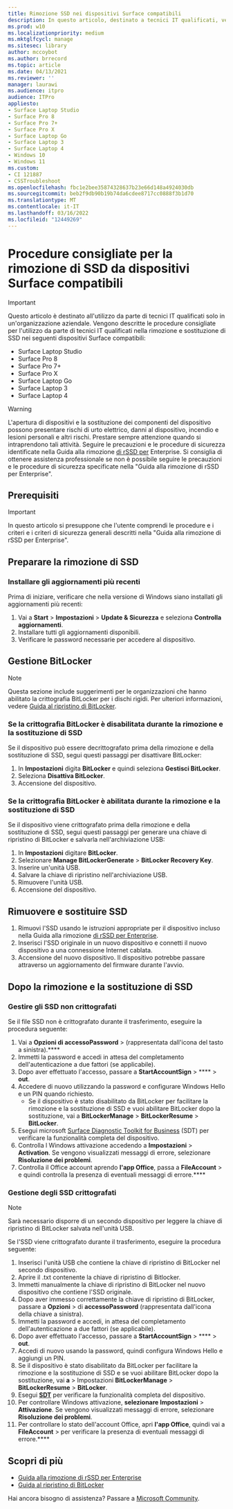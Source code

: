 ```yaml
---
title: Rimozione SSD nei dispositivi Surface compatibili
description: In questo articolo, destinato a tecnici IT qualificati, vengono descritte le procedure consigliate per la rimozione e la sostituzione di SSD in Surface Laptop 4, Surface Laptop 3, Surface Pro 7+, Surface Pro X e Surface Laptop Go.
ms.prod: w10
ms.localizationpriority: medium
ms.mktglfcycl: manage
ms.sitesec: library
author: mccoybot
ms.author: brrecord
ms.topic: article
ms.date: 04/13/2021
ms.reviewer: ''
manager: laurawi
ms.audience: itpro
audience: ITPro
appliesto:
- Surface Laptop Studio
- Surface Pro 8
- Surface Pro 7+
- Surface Pro X
- Surface Laptop Go
- Surface Laptop 3
- Surface Laptop 4
- Windows 10
- Windows 11
ms.custom:
- CI 121887
- CSSTroubleshoot
ms.openlocfilehash: fbc1e2bee35874328637b23e66d148a4924030db
ms.sourcegitcommit: beb2f9db90b19b74da6cdee8717cc0888f3b1d70
ms.translationtype: MT
ms.contentlocale: it-IT
ms.lasthandoff: 03/16/2022
ms.locfileid: "12449269"
---
```

# <a name="best-practices-for-ssd-removal-from-compatible-surface-devices"></a>Procedure consigliate per la rimozione di SSD da dispositivi Surface compatibili

> [!IMPORTANT]
> Questo articolo è destinato all'utilizzo da parte di tecnici IT qualificati solo in un'organizzazione aziendale. Vengono descritte le procedure consigliate per l'utilizzo da parte di tecnici IT qualificati nella rimozione e sostituzione di SSD nei seguenti dispositivi Surface compatibili:

- Surface Laptop Studio
- Surface Pro 8
- Surface Pro 7+
- Surface Pro X
- Surface Laptop Go
- Surface Laptop 3
- Surface Laptop 4

> [!WARNING]
> L'apertura di dispositivi e la sostituzione dei componenti del dispositivo possono presentare rischi di urto elettrico, danni al dispositivo, incendio e lesioni personali e altri rischi.  Prestare sempre attenzione quando si intraprendono tali attività. Seguire le precauzioni e le procedure di sicurezza identificate nella Guida alla rimozione [di rSSD per](https://www.microsoft.com/download/100440) Enterprise. Si consiglia di ottenere assistenza professionale se non è possibile seguire le precauzioni e le procedure di sicurezza specificate nella "Guida alla rimozione di rSSD per Enterprise".

## <a name="prerequisites"></a>Prerequisiti

> [!IMPORTANT]
> In questo articolo si presuppone che l'utente comprendi le procedure e i criteri e i criteri di sicurezza generali descritti nella "Guida alla rimozione di rSSD per Enterprise".

## <a name="prepare-for-ssd-removal"></a>Preparare la rimozione di SSD

### <a name="install-the-latest-updates"></a>Installare gli aggiornamenti più recenti

Prima di iniziare, verificare che nella versione di Windows siano installati gli aggiornamenti più recenti:

1. Vai a **Start** >  **Impostazioni** >  **Update & Sicurezza** e seleziona **Controlla aggiornamenti**.
2. Installare tutti gli aggiornamenti disponibili.
3. Verificare le password necessarie per accedere al dispositivo.  

## <a name="manage-bitlocker"></a>Gestione BitLocker

> [!NOTE]
> Questa sezione include suggerimenti per le organizzazioni che hanno abilitato la crittografia BitLocker per i dischi rigidi. Per ulteriori informazioni, vedere  [Guida al ripristino di BitLocker](/windows/security/information-protection/bitlocker/bitlocker-recovery-guide-plan).

### <a name="if-bitlocker-encryption-is-disabled-during-ssd-removal-and-replacement"></a>Se la crittografia BitLocker è disabilitata durante la rimozione e la sostituzione di SSD

Se il dispositivo può essere decrittografato prima della rimozione e della sostituzione di SSD, segui questi passaggi per disattivare BitLocker:

1. In **Impostazioni** digita **BitLocker** e quindi seleziona **Gestisci BitLocker**.
2. Seleziona **Disattiva BitLocker**.
3. Accensione del dispositivo.

### <a name="if-bitlocker-encryption-is-enabled-during-ssd-removal-and-replacement"></a>Se la crittografia BitLocker è abilitata durante la rimozione e la sostituzione di SSD

Se il dispositivo viene crittografato prima della rimozione e della sostituzione di SSD, segui questi passaggi per generare una chiave di ripristino di BitLocker e salvarla nell'archiviazione USB:

1. In **Impostazioni** digitare **BitLocker**.
2. Selezionare **Manage BitLockerGenerate** > **BitLocker Recovery Key**.
2. Inserire un'unità USB.
4. Salvare la chiave di ripristino nell'archiviazione USB.  
5. Rimuovere l'unità USB.  
6. Accensione del dispositivo.

## <a name="remove-and-replace-ssd"></a>Rimuovere e sostituire SSD

1. Rimuovi l'SSD usando le istruzioni appropriate per il dispositivo incluso nella Guida alla rimozione [di rSSD per Enterprise](https://www.microsoft.com/download/100440).
2. Inserisci l'SSD originale in un nuovo dispositivo e connetti il nuovo dispositivo a una connessione Internet cablata.
3. Accensione del nuovo dispositivo. Il dispositivo potrebbe passare attraverso un aggiornamento del firmware durante l'avvio.  

## <a name="after-ssd-removal-and-replacement"></a>Dopo la rimozione e la sostituzione di SSD

### <a name="manage-unencrypted-ssds"></a>Gestire gli SSD non crittografati

Se il file SSD non è crittografato durante il trasferimento, eseguire la procedura seguente:

1. Vai a **Opzioni di accessoPassword** >  (rappresentata dall'icona del tasto a sinistra).****  
2. Immetti la password e accedi in attesa del completamento dell'autenticazione a due fattori (se applicabile).
3. Dopo aver effettuato l'accesso, passare a **StartAccountSign** > **** >  **out**.  
4. Accedere di nuovo utilizzando la password e configurare Windows Hello e un PIN quando richiesto.
    - Se il dispositivo è stato disabilitato da BitLocker per facilitare la rimozione e la sostituzione di SSD e vuoi abilitare BitLocker dopo la sostituzione, vai a **BitLockerManage** >  **BitLockerResume** >  **BitLocker**.  
6. Esegui microsoft [Surface Diagnostic Toolkit for Business](surface-diagnostic-toolkit-for-business-intro.md) (SDT) per verificare la funzionalità completa del dispositivo.  
7. Controlla l Windows attivazione accedendo a **Impostazioni** >  **Activation**.  Se vengono visualizzati messaggi di errore, selezionare **Risoluzione dei problemi**.
8. Controlla il Office account aprendo **l'app Office**, passa a **FileAccount** >  e quindi controlla la presenza di eventuali messaggi di errore.****  

### <a name="managing-encrypted-ssds"></a>Gestione degli SSD crittografati

> [!NOTE]
> Sarà necessario disporre di un secondo dispositivo per leggere la chiave di ripristino di BitLocker salvata nell'unità USB.

Se l'SSD viene crittografato durante il trasferimento, eseguire la procedura seguente:

1. Inserisci l'unità USB che contiene la chiave di ripristino di BitLocker nel secondo dispositivo.
2. Aprire il .txt contenente la chiave di ripristino di Bitlocker.
3. Immetti manualmente la chiave di ripristino di BitLocker nel nuovo dispositivo che contiene l'SSD originale.  
4. Dopo aver immesso correttamente la chiave di ripristino di BitLocker, passare a **Opzioni** >  di **accessoPassword** (rappresentata dall'icona della chiave a sinistra).  
5. Immetti la password e accedi, in attesa del completamento dell'autenticazione a due fattori (se applicabile).
6. Dopo aver effettuato l'accesso, passare a **StartAccountSign** > **** >  **out**.  
7. Accedi di nuovo usando la password, quindi configura Windows Hello e aggiungi un PIN.
8. Se il dispositivo è stato disabilitato da BitLocker per facilitare la rimozione e la sostituzione di SSD e se vuoi abilitare BitLocker dopo la sostituzione, vai **a** >  Impostazioni **BitLockerManage** >  **BitLockerResume** >  **BitLocker**.  
9. Esegui **[SDT](surface-diagnostic-toolkit-for-business-intro.md)** per verificare la funzionalità completa del dispositivo.  
10. Per controllare Windows attivazione, **selezionare Impostazioni** >  **Attivazione**.  Se vengono visualizzati messaggi di errore, selezionare **Risoluzione dei problemi**.
11. Per controllare lo stato dell'account Office, apri **l'app Office**, quindi vai a **FileAccount** >  per verificare la presenza di eventuali messaggi di errore.****

## <a name="learn-more"></a>Scopri di più

- [Guida alla rimozione di rSSD per Enterprise](https://www.microsoft.com/download/100440)
- [Guida al ripristino di BitLocker](/windows/security/information-protection/bitlocker/bitlocker-recovery-guide-plan)

Hai ancora bisogno di assistenza? Passare a [Microsoft Community](https://answers.microsoft.com/).
